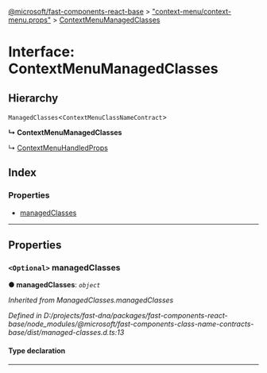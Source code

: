 [@microsoft/fast-components-react-base](../README.md) > ["context-menu/context-menu.props"](../modules/_context_menu_context_menu_props_.md) > [ContextMenuManagedClasses](../interfaces/_context_menu_context_menu_props_.contextmenumanagedclasses.md)

# Interface: ContextMenuManagedClasses

## Hierarchy

 `ManagedClasses`<`ContextMenuClassNameContract`>

**↳ ContextMenuManagedClasses**

↳  [ContextMenuHandledProps](_context_menu_context_menu_props_.contextmenuhandledprops.md)

## Index

### Properties

* [managedClasses](_context_menu_context_menu_props_.contextmenumanagedclasses.md#managedclasses)

---

## Properties

<a id="managedclasses"></a>

### `<Optional>` managedClasses

**● managedClasses**: *`object`*

*Inherited from ManagedClasses.managedClasses*

*Defined in D:/projects/fast-dna/packages/fast-components-react-base/node_modules/@microsoft/fast-components-class-name-contracts-base/dist/managed-classes.d.ts:13*

#### Type declaration

___

